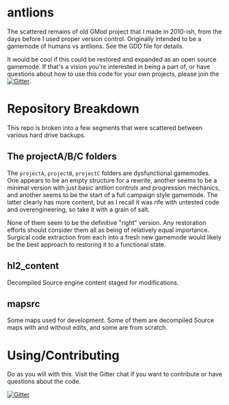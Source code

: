 # antlions

The scattered remains of old GMod project that I made in 2010-ish, from the days before I used proper version control. Originally intended to be a gamemode of humans vs antlions. See the GDD file for details.

It would be cool if this could be restored and expanded as an open source gamemode. If that's a vision you're interested in being a part of, or have questions about how to use this code for your own projects, please join the [![Gitter](https://badges.gitter.im/seltzy/antlions.svg)](https://gitter.im/seltzy/antlions?utm_source=badge&utm_medium=badge&utm_campaign=pr-badge&utm_content=badge).

# Repository Breakdown
This repo is broken into a few segments that were scattered between various hard drive backups.

## The projectA/B/C folders
The `projectA`, `projectB`, `projectC` folders are dysfunctional gamemodes. One appears to be an empty structure for a rewrite, another seems to be a minimal version with just basic antlion controls and progression mechanics, and another seems to be the start of a full campaign style gamemode. The latter clearly has more content, but as I recall it was rife with untested code and overengineering, so take it with a grain of salt.

None of them seem to be the definitive "right" version. Any restoration efforts should consider them all as being of relatively equal importance. Surgical code extraction from each into a fresh new gamemode would likely be the best approach to restoring it to a functional state.

## hl2_content
Decompiled Source engine content staged for modifications.

## mapsrc
Some maps used for development. Some of them are decompiled Source maps with and without edits, and some are from scratch.

# Using/Contributing

Do as you will with this. Visit the Gitter chat if you want to contribute or have questions about the code.

[![Gitter](https://badges.gitter.im/seltzy/antlions.svg)](https://gitter.im/seltzy/antlions?utm_source=badge&utm_medium=badge&utm_campaign=pr-badge&utm_content=badge)
